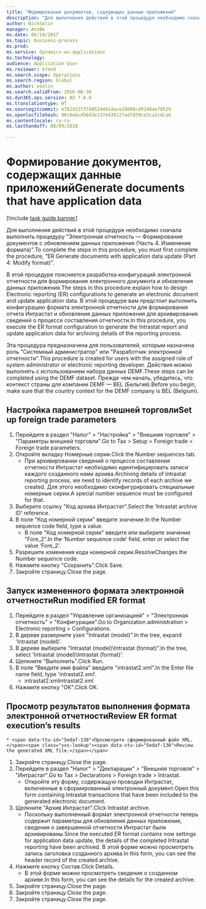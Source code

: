```yaml
--- 
title: "Формирование документов, содержащих данные приложений"
description: "Для выполнения действий в этой процедуре необходимо сначала выполнить процедуру \"Электронная отчетность — Формирование документов с обновлением данных приложения (Часть 4. Изменение формата)\"."
author: NickSelin
manager: AnnBe
ms.date: 06/19/2017
ms.topic: business-process
ms.prod: 
ms.service: dynamics-ax-applications
ms.technology: 
audience: Application User
ms.reviewer: kfend
ms.search.scope: Operations
ms.search.region: Global
ms.author: nselin
ms.search.validFrom: 2016-06-30
ms.dyn365.ops.version: AX 7.0.0
ms.translationtype: HT
ms.sourcegitcommit: e782d33f3748524491dace28008cd9148ae70529
ms.openlocfilehash: 90c6ebc456d3e137e43022fad7d59ce3ca2cdcab
ms.contentlocale: ru-ru
ms.lasthandoff: 08/09/2018

---
```

# <a name="generate-documents-that-have-application-data"></a><span data-ttu-id="5edaf-103">Формирование документов, содержащих данные приложений</span><span class="sxs-lookup"><span data-stu-id="5edaf-103">Generate documents that have application data</span></span>

[!include [task guide banner](../../includes/task-guide-banner.md)]

<span data-ttu-id="5edaf-104">Для выполнения действий в этой процедуре необходимо сначала выполнить процедуру "Электронная отчетность — Формирование документов с обновлением данных приложения (Часть 4. Изменение формата)".</span><span class="sxs-lookup"><span data-stu-id="5edaf-104">To complete the steps in this procedure, you must first complete the procedure, “ER Generate documents with application data update (Part 4: Modify format)”.</span></span>



<span data-ttu-id="5edaf-105">В этой процедуре поясняется разработка конфигураций электронной отчетности для формирования электронного документа и обновления данных приложения.</span><span class="sxs-lookup"><span data-stu-id="5edaf-105">The steps in this procedure explain how to design Electronic reporting (ER) configurations to generate an electronic document and update application data.</span></span> <span data-ttu-id="5edaf-106">В этой процедуре вам предстоит выполнить конфигурацию формата электронной отчетности для формирования отчета Интрастат и обновления данных приложения для архивирования сведений о процессе составления отчетности.</span><span class="sxs-lookup"><span data-stu-id="5edaf-106">In this procedure, you execute the ER format configuration to generate the Intrastat report and update application data for archiving details of the reporting process.</span></span>



<span data-ttu-id="5edaf-107">Эта процедура предназначена для пользователей, которым назначена роль "Системный администратор" или "Разработчик электронной отчетности".</span><span class="sxs-lookup"><span data-stu-id="5edaf-107">This procedure is created for users with the assigned role of system administrator or electronic reporting developer.</span></span> <span data-ttu-id="5edaf-108">Действия можно выполнять с использованием набора данных DEMF.</span><span class="sxs-lookup"><span data-stu-id="5edaf-108">These steps can be completed using the DEMF dataset.</span></span> <span data-ttu-id="5edaf-109">Прежде чем начать, убедитесь, что контекст страны для компании DEMF — BEL (Бельгия).</span><span class="sxs-lookup"><span data-stu-id="5edaf-109">Before you begin, make sure that the country context for the DEMF company is BEL (Belgium).</span></span>


## <a name="set-up-foreign-trade-parameters"></a><span data-ttu-id="5edaf-110">Настройка параметров внешней торговли</span><span class="sxs-lookup"><span data-stu-id="5edaf-110">Set up foreign trade parameters</span></span>
1. <span data-ttu-id="5edaf-111">Перейдите в раздел "Налог" > "Настройка" > "Внешняя торговля" > "Параметры внешней торговли".</span><span class="sxs-lookup"><span data-stu-id="5edaf-111">Go to Tax > Setup > Foreign trade > Foreign trade parameters.</span></span>
2. <span data-ttu-id="5edaf-112">Откройте вкладку Номерные серии.</span><span class="sxs-lookup"><span data-stu-id="5edaf-112">Click the Number sequences tab.</span></span>
    * <span data-ttu-id="5edaf-113">При архивировании сведений о процессе составления отчетности Интрастат необходимо идентифицировать записи каждого созданного нами архива.</span><span class="sxs-lookup"><span data-stu-id="5edaf-113">Archiving details of Intrastat reporting process, we need to identify records of each archive we created.</span></span> <span data-ttu-id="5edaf-114">Для этого необходимо сконфигурировать специальные номерные серии.</span><span class="sxs-lookup"><span data-stu-id="5edaf-114">A special number sequence must be configured for that.</span></span>  
3. <span data-ttu-id="5edaf-115">Выберите ссылку "Код архива Интрастат".</span><span class="sxs-lookup"><span data-stu-id="5edaf-115">Select the ‘Intrastat archive ID’ reference.</span></span>
4. <span data-ttu-id="5edaf-116">В поле "Код номерной серии" введите значение.</span><span class="sxs-lookup"><span data-stu-id="5edaf-116">In the Number sequence code field, type a value.</span></span>
    * <span data-ttu-id="5edaf-117">В поле "Код номерной серии" введите или выберите значение "Fore_2".</span><span class="sxs-lookup"><span data-stu-id="5edaf-117">In the ‘Number sequence code’ field, enter or select the value ‘Fore_2’.</span></span>  
5. <span data-ttu-id="5edaf-118">Разрешите изменения кода номерной серии.</span><span class="sxs-lookup"><span data-stu-id="5edaf-118">ResolveChanges the Number sequence code.</span></span>
6. <span data-ttu-id="5edaf-119">Нажмите кнопку "Сохранить".</span><span class="sxs-lookup"><span data-stu-id="5edaf-119">Click Save.</span></span>
7. <span data-ttu-id="5edaf-120">Закройте страницу.</span><span class="sxs-lookup"><span data-stu-id="5edaf-120">Close the page.</span></span>

## <a name="run-modified-er-format"></a><span data-ttu-id="5edaf-121">Запуск измененного формата электронной отчетности</span><span class="sxs-lookup"><span data-stu-id="5edaf-121">Run modified ER format</span></span>
1. <span data-ttu-id="5edaf-122">Перейдите в раздел "Управление организацией" > "Электронная отчетность" > "Конфигурации".</span><span class="sxs-lookup"><span data-stu-id="5edaf-122">Go to Organization administration > Electronic reporting > Configurations.</span></span>
2. <span data-ttu-id="5edaf-123">В дереве разверните узел "Intrastat (model)".</span><span class="sxs-lookup"><span data-stu-id="5edaf-123">In the tree, expand 'Intrastat (model)'.</span></span>
3. <span data-ttu-id="5edaf-124">В дереве выберите "Intrastat (model)\Intrastat (format)".</span><span class="sxs-lookup"><span data-stu-id="5edaf-124">In the tree, select 'Intrastat (model)\Intrastat (format)'.</span></span>
4. <span data-ttu-id="5edaf-125">Щелкните "Выполнить".</span><span class="sxs-lookup"><span data-stu-id="5edaf-125">Click Run.</span></span>
5. <span data-ttu-id="5edaf-126">В поле "Введите имя файла" введите "intrastat2.xml".</span><span class="sxs-lookup"><span data-stu-id="5edaf-126">In the Enter file name field, type 'intrastat2.xml'.</span></span>
    * <span data-ttu-id="5edaf-127">intrastat2.xml</span><span class="sxs-lookup"><span data-stu-id="5edaf-127">intrastat2.xml</span></span>  
6. <span data-ttu-id="5edaf-128">Нажмите кнопку "OК".</span><span class="sxs-lookup"><span data-stu-id="5edaf-128">Click OK.</span></span>

## <a name="review-er-format-executions-results"></a><span data-ttu-id="5edaf-129">Просмотр результатов выполнения формата электронной отчетности</span><span class="sxs-lookup"><span data-stu-id="5edaf-129">Review ER format execution’s results</span></span>
    * <span data-ttu-id="5edaf-130">Просмотрите сформированный файл XML.</span><span class="sxs-lookup"><span data-stu-id="5edaf-130">Review the generated XML file.</span></span>  
1. <span data-ttu-id="5edaf-131">Закройте страницу.</span><span class="sxs-lookup"><span data-stu-id="5edaf-131">Close the page.</span></span>
2. <span data-ttu-id="5edaf-132">Перейдите в раздел "Налог" > "Декларации" > "Внешняя торговля" > "Интрастат".</span><span class="sxs-lookup"><span data-stu-id="5edaf-132">Go to Tax > Declarations > Foreign trade > Intrastat.</span></span>
    * <span data-ttu-id="5edaf-133">Откройте эту форму, содержащую проводки Интрастат, включенные в сформированный электронный документ.</span><span class="sxs-lookup"><span data-stu-id="5edaf-133">Open this form containing Intrastat transactions that have been included to the generated electronic document.</span></span>  
3. <span data-ttu-id="5edaf-134">Щелкните "Архив Интрастат".</span><span class="sxs-lookup"><span data-stu-id="5edaf-134">Click Intrastat archive.</span></span>
    * <span data-ttu-id="5edaf-135">Поскольку выполненный формат электронной отчетности теперь содержит параметры для обновления данных приложения, сведения о завершенной отчетности Интрастат были архивированы.</span><span class="sxs-lookup"><span data-stu-id="5edaf-135">Since the executed ER format contains now settings for application data update, the details of the completed Intrastat reporting have been archived.</span></span> <span data-ttu-id="5edaf-136">В этой форме можно просмотреть запись заголовка созданного архива.</span><span class="sxs-lookup"><span data-stu-id="5edaf-136">In this form, you can see the header record of the created archive.</span></span>  
4. <span data-ttu-id="5edaf-137">Нажмите кнопку Состав.</span><span class="sxs-lookup"><span data-stu-id="5edaf-137">Click Details.</span></span>
    * <span data-ttu-id="5edaf-138">В этой форме можно просмотреть сведения о созданном архиве.</span><span class="sxs-lookup"><span data-stu-id="5edaf-138">In this form, you can see the details for the created archive.</span></span>  
5. <span data-ttu-id="5edaf-139">Закройте страницу.</span><span class="sxs-lookup"><span data-stu-id="5edaf-139">Close the page.</span></span>
6. <span data-ttu-id="5edaf-140">Закройте страницу.</span><span class="sxs-lookup"><span data-stu-id="5edaf-140">Close the page.</span></span>
7. <span data-ttu-id="5edaf-141">Закройте страницу.</span><span class="sxs-lookup"><span data-stu-id="5edaf-141">Close the page.</span></span>


